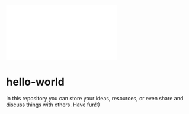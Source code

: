 ![Model View Controller](test_logo.pdf)
# hello-world
In this repository you can store your ideas, resources, or even share and discuss things with others. Have fun!:)
